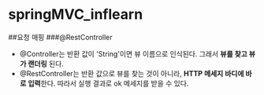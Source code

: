 # springMVC_inflearn

##요청 매핑
###@RestController
- @Controller는 반환 값이 'String'이면 뷰 이름으로 인식된다. 그래서 **뷰를 찾고 뷰가 랜더링** 된다.
- @RestController는 반환 값으로 뷰를 찾는 것이 아니라, **HTTP 메세지 바디에 바로 입력**한다. 따라서 실행 결과로 ok 메세지를 받을 수 있다.
